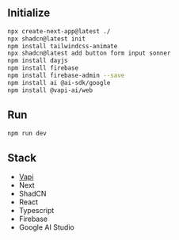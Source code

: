 ## Initialize
``` bash
npx create-next-app@latest ./
npx shadcn@latest init
npm install tailwindcss-animate
npx shadcn@latest add button form input sonner
npm install dayjs
npm install firebase
npm install firebase-admin --save
npm install ai @ai-sdk/google
npm install @vapi-ai/web
```
## Run
``` bash
npm run dev
```
## Stack
- [Vapi](https://vapi.ai/)
- Next
- ShadCN
- React
- Typescript
- Firebase
- Google AI Studio